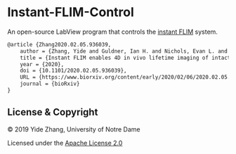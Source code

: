 # Instant-FLIM-Control
An open-source LabView program that controls the [instant FLIM](https://www.biorxiv.org/content/10.1101/2020.02.05.936039v1) system.

```latex
@article {Zhang2020.02.05.936039,
	author = {Zhang, Yide and Guldner, Ian H. and Nichols, Evan L. and Benirschke, David and Smith, Cody J. and Zhang, Siyuan and Howard, Scott S.},
	title = {Instant FLIM enables 4D in vivo lifetime imaging of intact brains},
	year = {2020},
	doi = {10.1101/2020.02.05.936039},
	URL = {https://www.biorxiv.org/content/early/2020/02/06/2020.02.05.936039},
	journal = {bioRxiv}
}
```

## License & Copyright
© 2019 Yide Zhang, University of Notre Dame

Licensed under the [Apache License 2.0](LICENSE)

